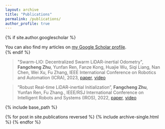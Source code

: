 ```yaml
---
layout: archive
title: "Publications"
permalink: /publications/
author_profile: true
---
```

{% if site.author.googlescholar %}
  <div class="wordwrap">You can also find my articles on <a href="{{site.author.googlescholar}}">my Google Scholar profile</a>.</div>
{% endif %}

>"Swarm-LIO: Decentralized Swarm LiDAR-inertial Odometry", **Fangcheng Zhu**, Yunfan Ren, Fanze Kong, Huajie Wu, Siqi Liang, Nan Chen, Wei Xu, Fu Zhang, IEEE International Conference on Robotics and Automation (ICRA), 2023,  [paper](https://arxiv.org/abs/2209.06628), [video](https://youtu.be/MxeoKVXrmEs?si=kALhe8zFAKjvvuAJ)



>”Robust Real-time LiDAR-inertial Initialization”, **Fangcheng Zhu**, Yunfan Ren, Fu Zhang., IEEE/RSJ International Conference on Intelligent Robots and Systems (IROS), 2022, [paper](https://arxiv.org/abs/2202.11006), [video](https://youtu.be/WiHgcPpKwvU?si=QWxIVTfe0XeEjcuS)

























{% include base_path %}

{% for post in site.publications reversed %}
  {% include archive-single.html %}
{% endfor %}
